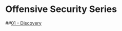 <!-- TITLE: Home -->
<!-- SUBTITLE: A quick summary of Home -->

# Offensive Security Series
##[01 - Discovery](01-discovery/discovery)

